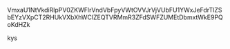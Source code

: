 VmxaU1NtVkdiRlpPV0ZKWFlrVndVbFpyVWtOVVJrVjVUbFU1YWxJeFdrTlZS
bEYzVXpCT2RHUkVXbXhWClZEQTVRMmR3ZFdSWFZUMEtDbmxtWkE9PQoKdHZk

kys